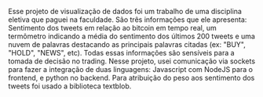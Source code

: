 Esse projeto de visualização de dados foi um trabalho de uma disciplina eletiva que paguei na faculdade. São três informações que ele apresenta: Sentimento dos tweets em relação ao bitcoin em tempo real, um termômetro indicando a média do sentimento dos últimos 200 tweets e uma nuvem de palavras destacando as principais palavras citadas (ex: "BUY", "HOLD", "NEWS", etc). Todas essas informações são sensíveis para a tomada de decisão no trading.
Nesse projeto, usei comunicação via sockets para fazer a integração de duas linguagens: Javascript com NodeJS para o frontend, e python no backend. Para atribuição do peso aos sentimento dos tweets foi usado a biblioteca textblob.
